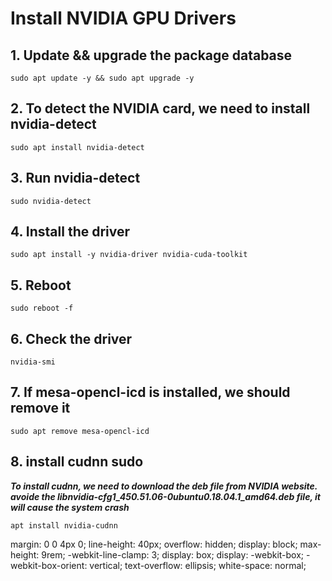 # Install NVIDIA GPU Drivers

## 1. Update && upgrade the package database

    sudo apt update -y && sudo apt upgrade -y

## 2. To detect the NVIDIA card, we need to install nvidia-detect

    sudo apt install nvidia-detect

## 3. Run nvidia-detect

    sudo nvidia-detect

## 4. Install the driver

    sudo apt install -y nvidia-driver nvidia-cuda-toolkit

## 5. Reboot

    sudo reboot -f

## 6. Check the driver

    nvidia-smi 

## 7. If mesa-opencl-icd is installed, we should remove it

    sudo apt remove mesa-opencl-icd

## 8. install cudnn sudo

***To install cudnn, we need to download the deb file from NVIDIA website. avoide the libnvidia-cfg1_450.51.06-0ubuntu0.18.04.1_amd64.deb file, it will cause the system crash***

    apt install nvidia-cudnn

margin: 0 0 4px 0;
    line-height: 40px;
    overflow: hidden;
    display: block;
    max-height: 9rem;
    -webkit-line-clamp: 3;
    display: box;
    display: -webkit-box;
    -webkit-box-orient: vertical;
    text-overflow: ellipsis;
    white-space: normal;
